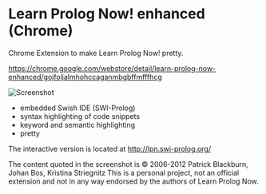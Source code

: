 # Learn Prolog Now! enhanced (Chrome)

Chrome Extension to make Learn Prolog Now! pretty.

https://chrome.google.com/webstore/detail/learn-prolog-now-enhanced/gojfoljalmhohccaganmbgbffmfffhcg

![Screenshot](https://raw.githubusercontent.com/matthias-vogt/lpn-enhanced/master/screenshot.png)

- embedded Swish IDE (SWI-Prolog)
- syntax highlighting of code snippets
- keyword and semantic highlighting
- pretty

The interactive version is located at http://lpn.swi-prolog.org/

The content quoted in the screenshot is © 2006-2012 Patrick Blackburn, Johan Bos, Kristina Striegnitz
This is a personal project, not an official extension and not in any way endorsed by the authors of Learn Prolog Now.
